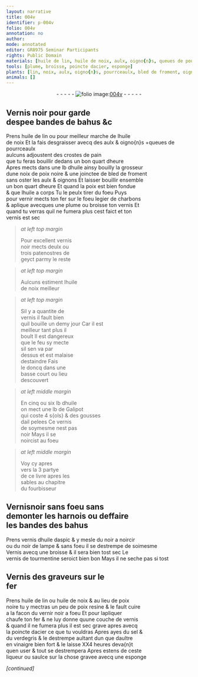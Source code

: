 ```yaml
---
layout: narrative
title: 004v
identifier: p-004v
folio: 004v
annotation: no
author:
mode: annotated
editor: GR8975 Seminar Participants
rights: Public Domain
materials: [huile de lin, huile de noix, aulx, oigno{n}s, queues de pourrceaulx, crostes de pain, huile, noix de poix noire, bled de froment, oignons, poix, fer, charbons, noir, patenostres, geyct, Galipot, gousses, ail, huile daspic, noir a noircir, noir de lampe, tourmentine, poix noire, poix resine, vernir noir, sel, verdegris, vinaigre]
tools: [plume, broisse, poincte dacier, esponge]
plants: [lin, noix, aulx, oigno{n}s, pourrceaulx, bled de froment, oignons, ail, aspic]
animals: []
---
```


<div class="folio" align="center">- - - - - <a href="http://gallica.bnf.fr/ark:/12148/btv1b10500001g/f14.image" target="_blank"><img src="https://cu-mkp.github.io/2017-workshop-edition/assets/photo-icon.png" alt="folio image: " style="display:inline-block; margin-bottom:-3px;"/>004v</a> - - - - - </div>  
  

## Vernis noir pour garde<br/> despee bandes de bahus &c

 
Prens <span class="m">huile de <span class="pa">lin</span></span> ou pour meilleur marche de l<span class="m">huile<br/> de <span class="pa">noix</span></span> Et la fais desgraisser avecq des <span class="m"><span class="pa">aulx</span></span> & <span class="m"><span class="pa">oigno{n}s</span></span> \+<span class="m">queues de<span class="pa"> pourrceaulx</span></span><br/> aulcuns adjoustent des <span class="m">crostes de pain</span><br/> que tu feras bouillir dedans un bon quart dheure<br/> Apres mects dans une lb d<span class="m">huile</span> ainsy bouilly la grosseur<br/> dune <span class="m">noix de poix noire</span> & une <span class="ms">joinctee</span> de <span class="m"><span class="pa">bled de froment</span></span><br/> sans oster les <span class="m"><span class="pa">aulx</span></span> & <span class="m"><span class="pa">oignons</span></span> Et laisser bouillir ensemble<br/> un bon quart dheure Et quand la <span class="m">poix</span> est bien fondue<br/> & que l<span class="m">huile</span> a corps Tu le peulx tirer du foeu Puys<br/> pour vernir mects ton <span class="m">fer</span> sur le foeu legier de <span class="m">charbons</span><br/> & aplique avecques une <span class="tl">plume</span> ou <span class="tl">broisse</span> ton vernis Et<br/> quand tu verras quil ne fumera plus cest faict et ton<br/> vernis est sec
 
> *at left top margin*
> 
>   Pour excellent vernis<br/> <span class="m">noir</span> mects deulx ou <br/> trois <span class="m">patenostres</span> de<br/> <span class="m">geyct</span> parmy le reste
 
> *at left top margin*
> 
>   Aulcuns estiment l<span class="m">huile<br/> de <span class="pa">noix</span></span> meilleur
 
> *at left top margin*
> 
>   Sil y a quantite de<br/> vernis il fault bien<br/> quil bouille un demy jour Car il est<br/> meilleur tant plus il<br/> boult Il est dangereux<br/> que le feu sy mecte<br/> sil sen va par<br/> dessus et est malaise<br/> destaindre Fais<br/> le doncq dans une <br/> <span class="env">basse court</span> ou <span class="env">lieu<br/> descouvert</span>
 
> *at left middle margin*
> 
>   En cinq ou six lb d<span class="m">huile</span><br/> on mect une lb de <span class="m">Galipot</span><br/> qui coste 4 s{ols} & des <span class="m">gousses</span><br/> d<span class="m"><span class="pa">ail</span></span> pelees Ce vernis<br/> de soymesme nest pas<br/> noir Mays il se<br/> noircist au foeu
 
> *at left middle margin*
> 
>   Voy cy apres<br/> vers la 3 partye<br/> de ce livre apres les<br/> sables au chapitre<br/> du <span class="pro">fourbisseur</span>
 
 
  

## Vernis<span class="m">noir</span> sans foeu sans<br/> demonter les harnois ou deffaire<br/> les bandes des bahus

 
Prens vernis d<span class="m">huile d<span class="pa">aspic</span></span> & y mesle du <span class="m">noir a noircir</span><br/> ou du <span class="m">noir de lampe</span> & sans foeu il se destrempe de soimesme<br/> Vernis avecq une broisse & il sera bien tost sec Le<br/> vernis de <span class="m">tourmentine</span> seroict bien bon Mays il ne seche pas si tost
 
 
  

## Vernis des <span class="pro">graveurs sur le<br/> fer</span>

 
Prens <span class="m">huile de <span class="pa">lin</span></span> ou <span class="m">huile de <span class="pa">noix</span></span> & au lieu de <span class="m">poix<br/> noire</span> tu y mectras un peu de <span class="m">poix resine</span> & le fault cuire<br/> a la facon du <span class="m">vernir noir</span> a foeu Et pour lapliquer<br/> chaufe ton <span class="m">fer</span> & ne luy donne quune couche de vernis<br/> & quand il ne fumera plus il est sec grave apres avecq<br/> la <span class="tl">poincte dacier</span> ce que tu vouldras Apres ayes du <span class="m">sel</span> &<br/> du <span class="m">verdegris</span> & le destrempe aultant dun que daultre<br/> en <span class="m">vinaigre</span> bien fort & le laisse XX4 heures deva{n}t<br/> quen user & tout se destrempera Apres estens de ceste<br/> liqueur ou saulce sur la chose gravee avecq une <span class="tl">esponge</span>
 
*[continued]*
 
